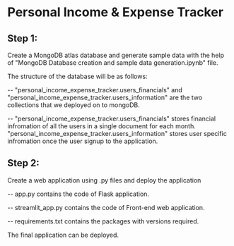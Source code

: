 # Personal Income & Expense Tracker
## Step 1:
Create a MongoDB atlas database and generate sample data with the help of "MongoDB Database creation and sample data generation.ipynb" file.

The structure of the database will be as follows: 

-- "personal_income_expense_tracker.users_financials" and "personal_income_expense_tracker.users_information" are the two collections that we deployed on to mongoDB. 

-- "personal_income_expense_tracker.users_financials" stores financial infromation of all the users in a single document for each month. "personal_income_expense_tracker.users_information" 
stores user specific infromation once the user signup to the application.
## Step 2: 
Create a web application using .py files and deploy the application 

-- app.py contains the code of Flask application.

-- streamlit_app.py contains the code of Front-end web application.

-- requirements.txt contains the packages with versions required.

The final application can be deployed.
